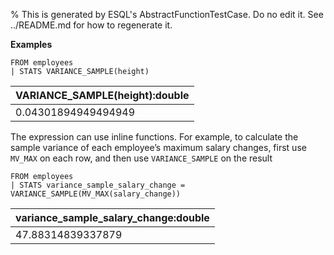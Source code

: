 % This is generated by ESQL's AbstractFunctionTestCase. Do no edit it. See ../README.md for how to regenerate it.

**Examples**

```esql
FROM employees
| STATS VARIANCE_SAMPLE(height)
```

| VARIANCE_SAMPLE(height):double |
| --- |
| 0.04301894949494949 |

The expression can use inline functions. For example, to calculate the sample variance of each employee’s maximum salary changes, first use `MV_MAX` on each row, and then use `VARIANCE_SAMPLE` on the result

```esql
FROM employees
| STATS variance_sample_salary_change = VARIANCE_SAMPLE(MV_MAX(salary_change))
```

| variance_sample_salary_change:double |
| --- |
| 47.88314839337879 |


